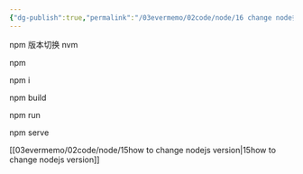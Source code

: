 ```yaml
---
{"dg-publish":true,"permalink":"/03evermemo/02code/node/16 change node多版本切换nvm/","dgPassFrontmatter":true,"noteIcon":"","created":"","updated":""}
---
```


npm
版本切换
nvm

npm 

npm i

npm build

npm run


npm serve

[[03evermemo/02code/node/15how to change nodejs version\|15how to change nodejs version]]

